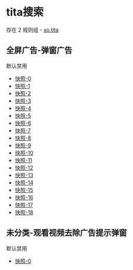 # tita搜索

存在 2 规则组 - [so.tita](/src/apps/so.tita.ts)

## 全屏广告-弹窗广告

默认禁用

- [快照-0](https://i.gkd.li/import/12800404)
- [快照-1](https://i.gkd.li/import/12800504)
- [快照-2](https://i.gkd.li/import/12800437)
- [快照-3](https://i.gkd.li/import/12800682)
- [快照-4](https://i.gkd.li/import/12800590)
- [快照-5](https://i.gkd.li/import/12800794)
- [快照-6](https://i.gkd.li/import/12800914)
- [快照-7](https://i.gkd.li/import/12800486)
- [快照-8](https://i.gkd.li/import/12800559)
- [快照-9](https://i.gkd.li/import/12800633)
- [快照-10](https://i.gkd.li/import/12800655)
- [快照-11](https://i.gkd.li/import/12800673)
- [快照-12](https://i.gkd.li/import/12800732)
- [快照-13](https://i.gkd.li/import/12800739)
- [快照-14](https://i.gkd.li/import/12800543)
- [快照-15](https://i.gkd.li/import/12800571)
- [快照-16](https://i.gkd.li/import/12800616)
- [快照-17](https://i.gkd.li/import/12800642)
- [快照-18](https://i.gkd.li/import/12800659)

## 未分类-观看视频去除广告提示弹窗

默认禁用

- [快照-0](https://i.gkd.li/import/12800350)
